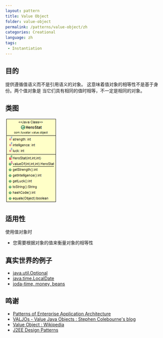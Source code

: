 ```yaml
---
layout: pattern
title: Value Object
folder: value-object
permalink: /patterns/value-object/zh
categories: Creational
language: zh
tags:
 - Instantiation
---
```

## 目的
提供遵循值语义而不是引用语义的对象。
这意味着值对象的相等性不是基于身份。两个值对象是
当它们具有相同的值时相等，不一定是相同的对象。

## 类图
![alt text](./etc/value-object.png "Value Object")

## 适用性
使用值对象时

* 您需要根据对象的值来衡量对象的相等性

## 真实世界的例子

* [java.util.Optional](https://docs.oracle.com/javase/8/docs/api/java/util/Optional.html)
* [java.time.LocalDate](https://docs.oracle.com/javase/8/docs/api/java/time/LocalDate.html)
* [joda-time, money, beans](http://www.joda.org/)

## 鸣谢

* [Patterns of Enterprise Application Architecture](http://www.martinfowler.com/books/eaa.html)
* [VALJOs - Value Java Objects : Stephen Colebourne's blog](http://blog.joda.org/2014/03/valjos-value-java-objects.html)
* [Value Object : Wikipedia](https://en.wikipedia.org/wiki/Value_object)
* [J2EE Design Patterns](https://www.amazon.com/gp/product/0596004273/ref=as_li_tl?ie=UTF8&camp=1789&creative=9325&creativeASIN=0596004273&linkCode=as2&tag=javadesignpat-20&linkId=f27d2644fbe5026ea448791a8ad09c94)
